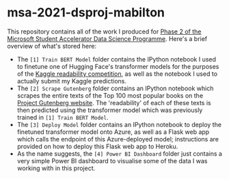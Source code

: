 # msa-2021-dsproj-mabilton

This repository contains all of the work I produced for [Phase 2 of the Microsoft Student Accelerator Data Science Programme](https://github.com/NZMSA/2021-Phase-2-Data-Science). Here's a brief overview of what's stored here:

- The `[1] Train BERT Model` folder contains the IPython notebook I used to finetune one of Hugging Face's transformer models for the purposes of the [Kaggle readability competition](https://www.kaggle.com/c/commonlitreadabilityprize), as well as the notebook I used to actually submit my Kaggle predictions.
- The `[2] Scrape Gutenberg` folder contains an IPython notebook which scrapes the entire texts of the Top 100 most popular books on the [Project Gutenberg website](https://www.gutenberg.org/). The 'readability' of each of these texts is then predicted using the transformer model which was previously trained in `[1] Train BERT Model`.
- The `[3] Deploy Model` folder contains an IPython notebook to deploy the finetuned transformer model onto Azure, as well as a Flask web app which calls the endpoint of this Azure-deployed model; instructions are provided on how to deploy this Flask web app to Heroku.
- As the name suggests, the `[4] Power BI Dashboard` folder just contains a very simple Power BI dashboard to visualise some of the data I was working with in this project.

